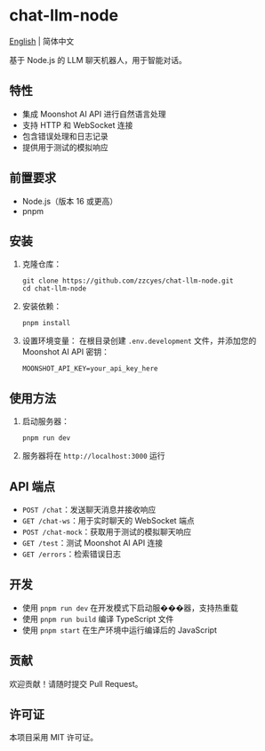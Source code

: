 # chat-llm-node

[English](./README.md) | 简体中文


基于 Node.js 的 LLM 聊天机器人，用于智能对话。

## 特性

- 集成 Moonshot AI API 进行自然语言处理
- 支持 HTTP 和 WebSocket 连接
- 包含错误处理和日志记录
- 提供用于测试的模拟响应

## 前置要求

- Node.js（版本 16 或更高）
- pnpm

## 安装

1. 克隆仓库：
   ```
   git clone https://github.com/zzcyes/chat-llm-node.git
   cd chat-llm-node
   ```

2. 安装依赖：
   ```
   pnpm install
   ```

3. 设置环境变量：
   在根目录创建 `.env.development` 文件，并添加您的 Moonshot AI API 密钥：
   ```
   MOONSHOT_API_KEY=your_api_key_here
   ```

## 使用方法

1. 启动服务器：
   ```
   pnpm run dev
   ```

2. 服务器将在 `http://localhost:3000` 运行

## API 端点

- `POST /chat`：发送聊天消息并接收响应
- `GET /chat-ws`：用于实时聊天的 WebSocket 端点
- `POST /chat-mock`：获取用于测试的模拟聊天响应
- `GET /test`：测试 Moonshot AI API 连接
- `GET /errors`：检索错误日志

## 开发

- 使用 `pnpm run dev` 在开发模式下启动服���器，支持热重载
- 使用 `pnpm run build` 编译 TypeScript 文件
- 使用 `pnpm start` 在生产环境中运行编译后的 JavaScript

## 贡献

欢迎贡献！请随时提交 Pull Request。

## 许可证

本项目采用 MIT 许可证。